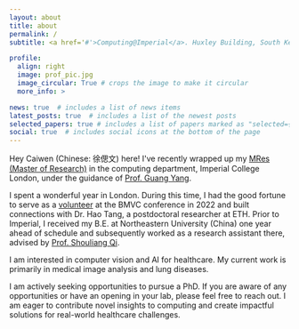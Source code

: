 ```yaml
---
layout: about
title: about
permalink: /
subtitle: <a href='#'>Computing@Imperial</a>. Huxley Building, South Kensington Campus.

profile:
  align: right
  image: prof_pic.jpg
  image_circular: True # crops the image to make it circular
  more_info: >

news: true  # includes a list of news items
latest_posts: true  # includes a list of the newest posts
selected_papers: true # includes a list of papers marked as "selected={true}"
social: true  # includes social icons at the bottom of the page
---
```


Hey Caiwen (Chinese: 徐偲文) here! I've recently wrapped up my [MRes (Master of Research)](https://www.imperial.ac.uk/computing/prospective-students/pg/mres-artificial-intelligence-and-machine-learning/) in the computing department, Imperial College London, under the guidance of [Prof. Guang Yang](https://www.imperial.ac.uk/people/g.yang).

I spent a wonderful year in London. During this time, I had the good fortune to serve as a [volunteer](https://bmvc2022.org/people/volunteers/) at the BMVC conference in 2022 and built connections with Dr. Hao Tang, a postdoctoral researcher at ETH. Prior to Imperial, I received my B.E. at Northeastern University (China) one year ahead of schedule and subsequently worked as a research assistant there, advised by [Prof. Shouliang Qi](https://www.researchgate.net/profile/Shouliang-Qi).

I am interested in computer vision and AI for healthcare. My current work is primarily in medical image analysis and lung diseases.

<span class="highlight-text">I am actively seeking opportunities to pursue a PhD.</span> If you are aware of any opportunities or have an opening in your lab, please feel free to reach out. I am eager to contribute novel insights to computing and create impactful solutions for real-world healthcare challenges.
